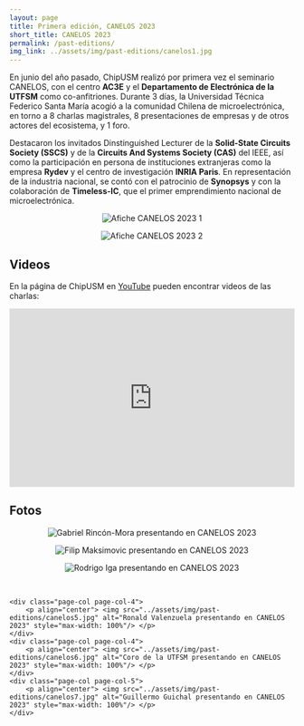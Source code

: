 ```yaml
---
layout: page
title: Primera edición, CANELOS 2023
short_title: CANELOS 2023
permalink: /past-editions/
img_link: ../assets/img/past-editions/canelos1.jpg
---
```


En junio del año pasado, ChipUSM realizó por primera vez el seminario CANELOS, con el centro <b>AC3E</b> y el <b>Departamento de Electrónica de la UTFSM</b> como co-anfitriones. 
Durante 3 días, la Universidad Técnica Federico Santa María acogió a la comunidad Chilena de microelectrónica, en torno a 8 charlas magistrales, 
8 presentaciones de empresas y de otros actores del ecosistema, y 1 foro.

 
Destacaron los invitados Dinstinguished Lecturer de la <b>Solid-State Circuits Society (SSCS)</b> y de la <b>Circuits And Systems Society (CAS)</b> del IEEE, 
así como la participación en persona de instituciones extranjeras como la empresa <b>Rydev</b> y el centro de investigación <b>INRIA Paris</b>.
En representación de la industria nacional, se contó con el patrocinio de <b>Synopsys</b> y con la colaboración de <b>Timeless-IC</b>, que el primer emprendimiento nacional de microelectrónica.

<div class="page-col-wrapper">        
	<div class="page-col page-col-3">
		<p align="center"> <img src="../assets/img/past-editions/Afiche_1a.png" alt="Afiche CANELOS 2023 1" style="max-width: 100%"/> </p>
	</div>
	<div class="page-col page-col-3">
		<p align="center"> <img src="../assets/img/past-editions/Afiche_1b.png" alt="Afiche CANELOS 2023 2" style="max-width: 100%"/> </p>
	</div>
</div>

<!--
<div class="page-col-wrapper">        
	<div class="page-col page-col-3">
		<object data="../assets/img/past-editions/Afiche_1a.pdf" height="500" width="350" type='application/pdf'></object> 
	</div>
	<div class="page-col page-col-3">
		<object data="../assets/img/past-editions/Afiche_1b.pdf" height="500" width="350" type='application/pdf'></object> 
	</div>
</div>
-->

## Videos

En la página de ChipUSM en [YouTube][chipusm-youtube] pueden encontrar videos de las charlas:

<div class="page-col-wrapper" style="text-align: center"> 
	<iframe style="max-width: 100%" width="560" height="315" src="https://www.youtube.com/embed/9mweRnW_bIU?si=L66qx6-bBIHv6GdG&amp;start=9" title="YouTube video player" frameborder="0" allow="accelerometer; autoplay; clipboard-write; encrypted-media; gyroscope; picture-in-picture; web-share" referrerpolicy="strict-origin-when-cross-origin" allowfullscreen></iframe>
</div>


## Fotos

<div class="page-col-wrapper">        
	<div class="page-col page-col-4">
		<p align="center"> <img src="../assets/img/past-editions/canelos2.jpg" alt="Gabriel Rincón-Mora presentando en CANELOS 2023" style="max-width: 100%"/> </p>
	</div>
	<div class="page-col page-col-4">
		<p align="center"> <img src="../assets/img/past-editions/canelos3.jpg" alt="Filip Maksimovic presentando en CANELOS 2023" style="max-width: 100%"/> </p>
	</div>
	<div class="page-col page-col-5">
		<p align="center"> <img src="../assets/img/past-editions/canelos4.jpg" alt="Rodrigo Iga presentando en CANELOS 2023" style="max-width: 100%"/> </p>
	</div>
	<br>
	
	<div class="page-col page-col-4">
		<p align="center"> <img src="../assets/img/past-editions/canelos5.jpg" alt="Ronald Valenzuela presentando en CANELOS 2023" style="max-width: 100%"/> </p>
	</div>
	<div class="page-col page-col-4">
		<p align="center"> <img src="../assets/img/past-editions/canelos6.jpg" alt="Coro de la UTFSM presentando en CANELOS 2023" style="max-width: 100%"/> </p>
	</div>
	<div class="page-col page-col-5">
		<p align="center"> <img src="../assets/img/past-editions/canelos7.jpg" alt="Guillermo Guichal presentando en CANELOS 2023" style="max-width: 100%"/> </p>
	</div>
</div>

[chipusm-youtube]: https://www.youtube.com/@ChipUSM


<!--
# Dónde comer
-->